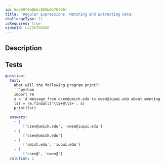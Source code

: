 ```yaml
---
id: 5e7b9f0b0b6c005b0e76f06f
title: 'Regular Expressions: Matching and Extracting Data'
challengeType: 11
isRequired: true
videoId: LaCZnTbQGkE
---
```


## Description
<section id='description'>

</section>

## Tests
<section id='tests'>

```yml
question:
  text: |
    What will the following program print?:
    ```python
    import re
    s = 'A message from csev@umich.edu to cwen@iupui.edu about meeting @2PM'
    lst = re.findall('\\S+@\\S+', s)
    print(lst)
    ```
  answers:
    - |
        ['csev@umich.edu', 'cwen@iupui.edu']
    - |
        ['csev@umich.edu']
    - |
        ['umich.edu', 'iupui.edu']
    - |
        ['csev@', 'cwen@']
  solution: 1
```

</section>
